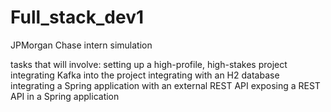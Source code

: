 # Full_stack_dev1
JPMorgan Chase intern simulation

tasks that will involve:
setting up a high-profile, high-stakes project 
integrating Kafka into the project
integrating with an H2 database
integrating a Spring application with an external REST API
exposing a REST API in a Spring application
